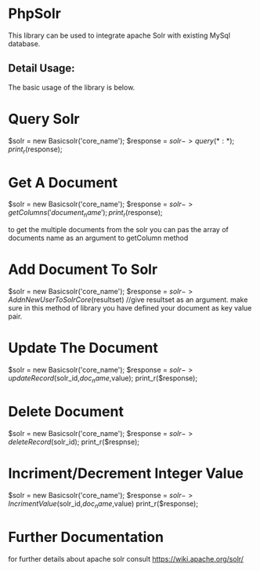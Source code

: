 # PhpSolr
This library can be used to integrate apache Solr with existing MySql database.

## Detail Usage:
The basic usage of the library is below. 

# Query Solr 
$solr = new Basicsolr('core_name');
$response = $solr->query(*:*);
print_r($response);

# Get A Document
$solr = new Basicsolr('core_name');
$response = $solr->getColumns('document_name');
print_r($response);

to get the multiple documents from the solr you can pas the array of documents name as an argument to getColumn method

# Add Document To Solr
$solr = new Basicsolr('core_name');
$response = $solr->AddnNewUserToSolrCore($resultset) 
//give resultset as an argument. make sure in this method of library you have defined your document as key value pair.

# Update The Document
$solr = new Basicsolr('core_name');
$response = $solr->updateRecord($solr_id,$doc_name,$value);
print_r($response);

# Delete Document
$solr = new Basicsolr('core_name');
$response = $solr->deleteRecord($solr_id);
print_r($respnse);

# Incriment/Decrement Integer Value
$solr = new Basicsolr('core_name');
$response = $solr->IncrimentValue($solr_id,$doc_name,$value)
print_r($response);

# Further Documentation
for further details about apache solr consult https://wiki.apache.org/solr/ 
